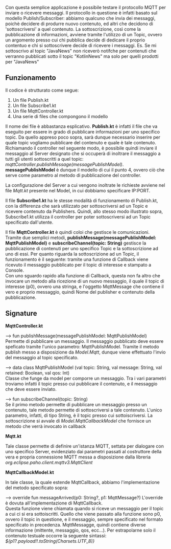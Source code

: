 Con questa semplice applicazione è possibile testare il protocollo MQTT per inviare o ricevere messaggi.
Il protocollo in questione è infatti basato sul modello Publish/Subscriber: abbiamo qualcuno che invia dei messaggi, 
poichè decidere di produrre nuovo contenuto, ed altri che decidono di 'sottoscriversi' a quel contenuto. La sottoscrizione,
così come la pubblicazione di informazioni, avviene tramite l'utilizzo di un Topic, ovvero un argomento presso cui chi pubblica
decide di dedicare il proprio contentuo e chi si sottoscrivere decide di ricevere i messaggi.
Es. Se mi sottoscrivo al topic "JavaNews" non riceverò notifche per contenuti che verranno pubblicati sotto il topic "KotlinNews"
ma solo per quelli prodotti per "JavaNews"

Funzionamento
-

Il codice è strutturato come segue:
1. Un file Publish.kt
2. Un file Subscribe1.kt
3. Un file MqttController.kt
4. Una serie di files che compongono il modello

Il nome dei file è abbastanza esplicativo. **Publish.kt** è infatti il file che va eseguito per essere in grado di pubblicare 
informazioni per uno specifico topic. Da quello appreso poco sopra, sarà dunque necessario inserire per quale topic vogliamo
pubblicare del contenuto e quale è tale contenuto.
Richiamando il controller nel seguente modo, è possibile quindi inviare il messaggio al Server designato che si occuperà di 
inoltrare il messaggio a tutti gli utenti sottoscritti a quel topic: _mqttController.publishMessage(messagePublishModel)_.\
**messagePublishModel** è dunque il modello di cui il punto 4, ovvero ciò che serve come parametro al metodo di pubblicazione del controller.

La configurazione del Server a cui vengono inoltrate le richieste avviene nel file _Mqtt.kt_ presente nel Model, in cui dobbiamo specificare IP:PORT.

Il file **Subscribe1.kt** ha le stesse modalità di funzionamento di Publish.kt, con la differenza che sarà utilizzato per sottoscriversi ad un Topic e ricevere contenuto da Publishers. Quindi, allo stesso modo illustrato sopra, Subscribe1.kt utilizza il controller per poter sottoscriversi ad un Topic specificato dall'utente.

Il file **MqttController.kt** è quindi coloi che gestisce le comunicazioni. Tramite due semplici metodi, __publishMessage(messagePublishModel: MqttPublishModel)__ e __subscribeChannel(topic: String)__ gestisce la pubblicazione di contenuti per uno specifico Topic e la sottoscrizione ad uno di essi. Per quanto riguarda la sottoscrizione ad un Topic, il funzionamento è il seguente: tramite una funzione di Callback viene ricevuto il messaggio pubblicato per il topic di interesse e stampato a Console.\
Con uno sguardo rapido alla funzione di Callback, questa non fa altro che invocare un metodo alla ricezione di un nuovo messaggio, il quale il topic di interesse (p0), ovvero una stringa, e l'oggetto MqttMessage che contiene il vero e proprio messaggio, quindi Nome del publisher e contenuto della pubblicazione.

Signature
-
**MqttController.kt**

--> fun publishMessage(messagePublishModel: MqttPublishModel)
Permette di pubblicare un messaggio. Il messaggio pubblicato deve essere speficato tramite l'unico parametro: MqttPublishModel. Tramite il metodo publish messo a disposizione da _Model.Mqtt_, dunque viene effettuato l'invio del messaggio al topic specificato.

--> data class MqttPublishModel (val topic: String, val message: String, val retained: Boolean, val qos: Int)\
Classe che funge da model per comporre un messaggio. Tra i vari parametri troviamo infatti il topic presso cui pubblicare il contenuto, e il messaggio che deve essere inviato.

--> fun subscribeChannel(topic: String)\
Se il primo metodo permette di pubblicare un messaggio presso un contenuto, tale metodo permette di sottoscriversi a tale contenuto. L'unico parametro, infatti, di tipo String, è il topic presso cui sottoiscriversi. La sottoscrizione si avvale di _Model.MqttCallbackModel_ che fornisce un metodo che verrà invocato in callback

**Mqtt.kt**

Tale classe permette di definire un'istanza MQTT, settata per dialogare con uno specifico Server, evidenziato dai parametri passati al costruttore della vera e propria connessione MQTT messa a disposizione dalla libreria _org.eclipse.paho.client.mqttv3.MqttClient_

**MqttCallbackModel.kt**

In tale classe, la quale estende MqttCallback, abbiamo l'implementazione del metodo specificato sopra: 

--> override fun messageArrived(p0: String?, p1: MqttMessage?)
L'override è dovuta all'implementazione di MqttCallback.\
Questa funzione viene chiamata quando si riceve un messaggio per il topic a cui ci si era sottoiscritti. Quello che viene passato alla funzione sono p0, ovvero il topic in questione, e il messaggio, sempre specificato nel formato specificato in precedenza. MqttMessagge, quindi contiene diverse informazione (mittente, messaggio, qos, ecc...). Per estrapolarne solo il contenuto testuale occorre la seguente sintassi: _${p1?.payload!!.toString(Charsets.UTF_8)}_





